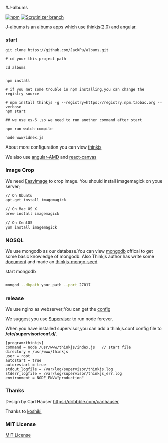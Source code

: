 #J-albums

[![npm](https://img.shields.io/npm/v/npm.svg?maxAge=2592000)]()
[![Scrutinizer branch](https://img.shields.io/scrutinizer/coverage/g/JackPu/albums/master.svg?maxAge=2592000)]()

J-albums is an albums apps which use thinkjs(2.0) and angular.

### start

```shell
git clone https://github.com/JackPu/albums.git

# cd your this project path

cd albums


npm install 

# if you met some trouble in npm installing,you can change the registry source 

# npm install thinkjs -g --registry=https://registry.npm.taobao.org --verbose
npm start

## we use es-6 ,so we need to run another command after start

npm run watch-compile
 
node www/idnex.js

```

About more configuration you can view [thinkjs](https://github.com/75team/thinkjs)

We also use [angular-AMD](https://github.com/marcoslin/angularAMD) and [react-canvas](https://github.com/Flipboard/react-canvas)

### Image Crop

We need [EasyImage](https://github.com/hacksparrow/node-easyimage) to crop image. You should install imagemagick on youe server;

``` bash
// On Ubuntu
apt-get install imagemagick

// On Mac OS X
brew install imagemagick

// On CentOS
yum install imagemagick
```


### NOSQL

We use mongodb as our database.You can view [mongodb](https://www.mongodb.com) offical to get some basic knowledge of mongodb.
Also Thinkjs author has write some [document](https://thinkjs.org/zh-CN/doc/2.0/model_mongodb.html) and made an [thinkjs-mongo-seed]()

start mongodb

``` bash

mongod --dbpath your_path --port 27017
```


### release 

We use nginx as webserver;You can get the [config](https://github.com/JackPu/albums/blob/master/config/nginx.conf)

We suggest you use [Supervisor](http://supervisord.org/running.html#adding-a-program) to run node forever.

When you have installed supervisor,you can add a thinkjs.conf config file to <b>/etc/supervisor/conf.d/</b>.

```shell
[program:thinkjs]
command = node /usr/www/thinkjs/index.js   // start file
directory = /usr/www/thinkjs
user = root
autostart = true
autorestart = true
stdout_logfile = /var/log/supervisor/thinkjs.log
stderr_logfile = /var/log/supervisor/thinkjs_err.log
environment = NODE_ENV="production"

```


### Thanks 

Design by Carl Hauser https://dribbble.com/carlhauser

Thanks to [koshiki](http://koshiki-stay.jp/)


### MIT License

[MIT License](https://github.com/JackPu/albums)

